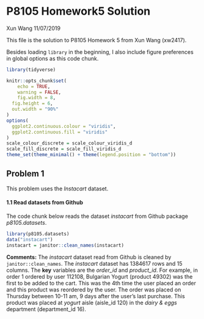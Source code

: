P8105 Homework5 Solution
================
Xun Wang
11/07/2019

This file is the solution to P8105 Homework 5 from Xun Wang (xw2417).

Besides loading `library` in the beginning, I also include figure
preferences in global options as this code chunk.

``` r
library(tidyverse)

knitr::opts_chunk$set(
    echo = TRUE,
    warning = FALSE,
    fig.width = 8, 
  fig.height = 6,
  out.width = "90%"
)
options(
  ggplot2.continuous.colour = "viridis",
  ggplot2.continuous.fill = "viridis"
)
scale_colour_discrete = scale_colour_viridis_d
scale_fill_discrete = scale_fill_viridis_d
theme_set(theme_minimal() + theme(legend.position = "bottom"))
```

## Problem 1

This problem uses the *Instacart* dataset.

#### 1.1 Read datasets from Github

The code chunk below reads the dataset *instacart* from Github package
*p8105.datasets*.

``` r
library(p8105.datasets)
data("instacart")
instacart = janitor::clean_names(instacart)
```

**Comments:** The *instacart* dataset read from Github is cleaned by
`janitor::clean_names`. The *instacart* dataset has 1384617 rows and 15
columns. The **key** variables are the *order\_id* and *product\_id*.
For example, in order 1 ordered by user 112108, Bulgarian Yogurt
(product 49302) was the first to be added to the cart. This was the 4th
time the user placed an order and this product was reordered by the
user. The order was placed on Thursday between 10-11 am, 9 days after
the user’s last purchase. This product was placed at *yogurt* aisle
(aisle\_id 120) in the *dairy & eggs* department (department\_id 16).
